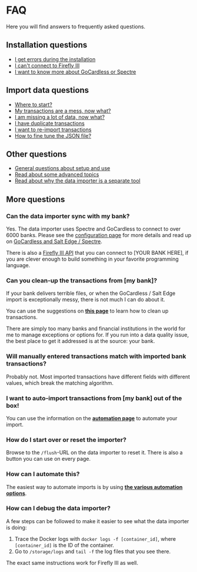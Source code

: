 # FAQ

Here you will find answers to frequently asked questions.

## Installation questions

- [I get errors during the installation](installation-errors.md)
- [I can't connect to Firefly III](connection-errors.md)
- [I want to know more about GoCardless or Spectre](spectre-and-nordigen.md)

## Import data questions

- [Where to start?](where-to-start.md)
- [My transactions are a mess, now what?](messy-transactions.md)
- [I am missing a lot of data, now what?](missing-data.md)
- [I have duplicate transactions](duplicates.md)
- [I want to re-import transactions](re-import.md)
- [How to fine tune the JSON file?](json.md)

## Other questions

- [General questions about setup and use](general.md)
- [Read about some advanced topics](../advanced/index.md)
- [Read about why the data importer is a separate tool](../more-information/separate-tool.md)

## More questions

### Can the data importer sync with my bank?

Yes. The data importer uses Spectre and GoCardless to connect to over 6000 banks. Please see the [configuration page](../installation/configuration.md) for more details and read up on [GoCardless and Salt Edge / Spectre](spectre-and-nordigen.md).

There is also a [Firefly III API](../../firefly-iii/index.md) that you can connect to \[YOUR BANK HERE\], if you are clever enough to build something in your favorite programming language.

### Can you clean-up the transactions from \[my bank\]?

If your bank delivers terrible files, or when the GoCardless / Salt Edge import is exceptionally messy, there is not much I can do about it.

You can use the suggestions on **[this page](messy-transactions.md)** to learn how to clean up transactions.

There are simply too many banks and financial institutions in the world for me to manage exceptions or options for. If you run into a data quality issue, the best place to get it addressed is at the source: your bank.

### Will manually entered transactions match with imported bank transactions?

Probably not. Most imported transactions have different fields with different values, which break the matching algorithm. 

### I want to auto-import transactions from \[my bank\] out of the box!

You can use the information on the **[automation page](../advanced/automation.md)** to automate your import.

### How do I start over or reset the importer?

Browse to the `/flush`-URL on the data importer to reset it. There is also a button you can use on every page.

### How can I automate this?

The easiest way to automate imports is by using **[the various automation options](../advanced/automation.md)**.

### How can I debug the data importer?

A few steps can be followed to make it easier to see what the data importer is doing:

1. Trace the Docker logs with `docker logs -f [container_id]`, where `[container_id]` is the ID of the container.
2. Go to `/storage/logs` and `tail -f` the log files that you see there.

The exact same instructions work for Firefly III as well.
